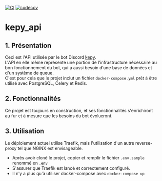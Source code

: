 [![CI](https://github.com/SebGoliot/kepy_api/actions/workflows/main.yml/badge.svg)](https://github.com/SebGoliot/kepy_api/actions/workflows/main.yml)
[![codecov](https://codecov.io/gh/SebGoliot/kepy_api/branch/main/graph/badge.svg?token=I2CBHMQ04G)](https://codecov.io/gh/SebGoliot/kepy_api)

# kepy_api
## 1. Présentation
Ceci est l'API utilisée par le bot Discord [kepy](https://github.com/SebGoliot/kepy_bot).  
L'API en elle même représente une portion de l'infrastructure nécessaire au bon fonctionnement du bot, qui a aussi besoin d'une base de données et d'un système de queue.  
C'est pour cela que le projet inclut un fichier `docker-compose.yml` prêt à être utilisé avec PostgreSQL, Celery et Redis.  

## 2. Fonctionnalités

Ce projet est toujours en construction, et ses fonctionnalités s'enrichiront au fur et à mesure que les besoins du bot évolueront.  

## 3. Utilisation

Le déploiement actuel utilise Traefik, mais l'utilisation d'un autre reverse-proxy tel que NGINX est envisageable.  

- Après avoir cloné le projet, copier et remplir le fichier `.env.sample` renommé en `.env`  
- S'assurer que Traefik est lancé et correctement configuré.  
- Il n'y a plus qu'à utiliser docker-compose avec `docker-compose up`
